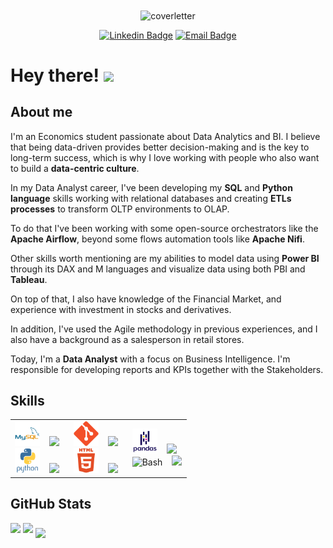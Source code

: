 <div id="cover" align="center">
    <img src="https://media.giphy.com/media/ule4vhcY1xEKQ/giphy.gif" alt="coverletter" width="200" style="vertical-align:middle">

[![Linkedin Badge](https://img.shields.io/badge/-igorregly-blue?style=flat&logo=Linkedin&logoColor=white)](https://www.linkedin.com/in/igorregly/?locale=en_US)
[![Email Badge](https://img.shields.io/badge/-igorregly@gmail.com-gray?style=flat&logo=gmail&logoColor=white)](mailto:igorregly@gmail.com)
</div>

<h1 id="hi-there">
    Hey there! 
    <img src="https://cdn-icons-png.flaticon.com/512/599/599335.png" width="25"/> 
</h1>

<div id="about-me">
    <h2><strong>About me</strong></h2>
    <p id="description">
        I'm an Economics student passionate about Data Analytics and BI. I believe that being data-driven provides better decision-making and is the key to long-term success, which is why I love working with people who also want to build a <strong>data-centric culture</strong>.

In my Data Analyst career, I've been developing my **SQL** and **Python language** skills working with relational databases and creating **ETLs processes** to transform OLTP environments to OLAP.

To do that I've been working with some open-source orchestrators like the **Apache Airflow**, beyond some flows automation tools like **Apache Nifi**.

Other skills worth mentioning are my abilities to model data using **Power BI** through its DAX and M languages and visualize data using both PBI and **Tableau**.

On top of that, I also have knowledge of the Financial Market, and experience with investment in stocks and derivatives.

In addition, I've used the Agile methodology in previous experiences, and I also have a background as a salesperson in retail stores.

Today, I'm a **Data Analyst** with a focus on Business Intelligence. I'm responsible for developing reports and KPIs together with the Stakeholders.
    </p>
</div>

<div id="skills">
<h2><strong>Skills</strong></h2>
<table width="100%"> 
  <tr>
    <td id="first_column" width="33.3%">
      <img src="https://github.com/devicons/devicon/blob/master/icons/mysql/mysql-original-wordmark.svg" title="MySQL"  alt="MySQL" width="40" height="40"/>&nbsp&nbsp&nbsp&nbsp<img src="https://progress-bar.dev/95"></img><br>
      <img src="https://github.com/devicons/devicon/blob/master/icons/python/python-original-wordmark.svg" title="Python" alt="Python" width="40" height="40"/>&nbsp&nbsp&nbsp&nbsp<img src="https://progress-bar.dev/80"></img>
    </td>
    <td id="second_column" width="33.3%">
      <img src="https://github.com/devicons/devicon/blob/master/icons/git/git-original.svg" title="Git" **alt="Git" width="40" height="40"/>&nbsp&nbsp&nbsp&nbsp<img src="https://progress-bar.dev/60"></img><br>
      <img src="https://github.com/devicons/devicon/blob/master/icons/html5/html5-plain-wordmark.svg" title="HTML5" **alt="HTML5" width="40" height="40"/>&nbsp&nbsp&nbsp&nbsp<img src="https://progress-bar.dev/45"></img>
    </td>
    <td id="third_column" width="33.3%">
      <img src="https://github.com/devicons/devicon/blob/master/icons/pandas/pandas-original-wordmark.svg" title="Pandas" **alt="Pandas" width="40" height="40"/>&nbsp&nbsp&nbsp&nbsp<img src="https://progress-bar.dev/70"></img><br>
      <img src="https://cdn-icons-png.flaticon.com/512/668/668453.png" title="Bash" alt="Bash" width="40" height="40"/>&nbsp&nbsp&nbsp&nbsp<img src="https://progress-bar.dev/75"></img>
    </td>
  </tr>
</table>

<div id="git-stats">
  <h2><strong>GitHub Stats</strong></h2>
  <img height="250" src="https://github-readme-stats.vercel.app/api/top-langs/?username=igoravelli&theme=vision-friendly-dark"/>
  <img height="250" align="top" src="https://github-readme-stats.vercel.app/api?username=igoravelli&show_icons=true&theme=vision-friendly-dark"/>
  <img align="middle" src="https://github-readme-stats.vercel.app/api/pin/?username=igoravelli&repo=estudos&theme=vision-friendly-dark"/>
</div>
